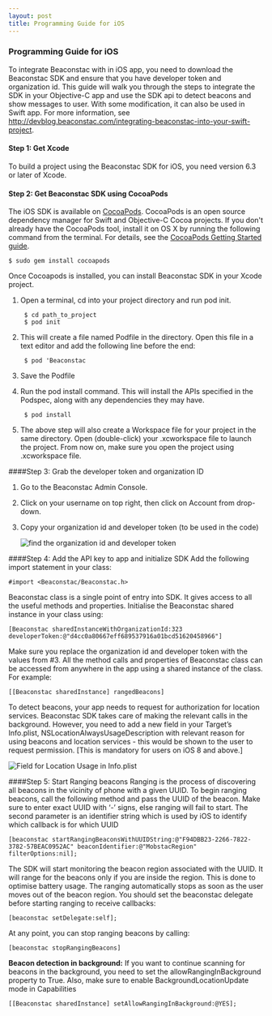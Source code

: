 ```yaml
---
layout: post
title: Programming Guide for iOS
---
```


### Programming Guide for iOS

To integrate Beaconstac with in iOS app, you need to download the Beaconstac SDK and ensure that you have developer token and organization id. This guide will walk you through the steps to integrate the SDK in your Objective-C app and use the SDK api to detect beacons and show messages to user. With some modification, it can also be used in Swift app. For more information, see http://devblog.beaconstac.com/integrating-beaconstac-into-your-swift-project.

#### Step 1: Get Xcode

To build a project using the Beaconstac SDK for iOS, you need version 6.3 or later of Xcode.

#### Step 2: Get Beaconstac SDK using CocoaPods

The iOS SDK is available on [CocoaPods](https://cocoapods.org/pods/Beaconstac). CocoaPods is an open source dependency manager for Swift and Objective-C Cocoa projects.
If you don't already have the CocoaPods tool, install it on OS X by running the following command from the terminal. For details, see the [CocoaPods Getting Started guide](https://guides.cocoapods.org/using/getting-started.html).

    $ sudo gem install cocoapods

Once Cocoapods is installed, you can install Beaconstac SDK in your Xcode project.


1. Open a terminal, cd into your project directory and run pod init.

        $ cd path_to_project
        $ pod init

2. This will create a  file named Podfile in the directory. Open this file in a text editor and add the following line before the end:

	    $ pod 'Beaconstac

3. Save the Podfile
4. Run the pod install command. This will install the APIs specified in the Podspec, along with any dependencies they may have.

	    $ pod install

5. The above step will also create a Workspace file for your project in the same directory. Open (double-click) your <project name>.xcworkspace file to launch the project. From now on, make sure you open the project using .xcworkspace file.

####Step 3: Grab the developer token and organization ID
1. Go to the Beaconstac Admin Console.
2. Click on your username on top right, then click on Account from drop-down.
3. Copy your organization id and developer token (to be used in the code)

    ![find the organization id and developer token](http://i.imgur.com/WGzSkkF.png)

####Step 4: Add the API key to app and initialize SDK
Add the following import statement in your class:

    #import <Beaconstac/Beaconstac.h>

Beaconstac class is a single point of entry into SDK. It gives access to all the useful methods and properties. Initialise the Beaconstac shared instance in your class using:

    [Beaconstac sharedInstanceWithOrganizationId:323 developerToken:@"d4cc0a80667eff689537916a01bcd51620458966"]

Make sure you replace the organization id and developer token with the values from #3. All the method calls and properties of Beaconstac class can be accessed from anywhere in the app using a shared instance of the class. For example:

    [[Beaconstac sharedInstance] rangedBeacons]

To detect beacons, your app needs to request for authorization for location services. Beaconstac SDK takes care of making the relevant calls in the background. However, you need to add a new field in your Target’s Info.plist, NSLocationAlwaysUsageDescription with relevant reason for using beacons and location services - this would be shown to the user to request permission. [This is mandatory for users on iOS 8 and above.]

   ![Field for Location Usage in Info.plist](http://i.imgur.com/gTQkvGD.png)

####Step 5: Start Ranging beacons 
Ranging is the process of discovering all beacons in the vicinity of phone with a given UUID. To begin ranging beacons, call the following method and pass the UUID of the beacon. Make sure to enter exact UUID with ‘-’ signs, else ranging will fail to start. The second parameter is an identifier string which is used by iOS to identify which callback is for which UUID

    [beaconstac startRangingBeaconsWithUUIDString:@"F94DBB23-2266-7822-3782-57BEAC0952AC" beaconIdentifier:@"MobstacRegion" filterOptions:nil];

The SDK will start monitoring the beacon region associated with the UUID. It will range for the beacons only if you are inside the region. This is done to optimise battery usage. The ranging automatically stops as soon as the user moves out of the beacon region.
You should set the beaconstac delegate before starting ranging to receive callbacks:

    [beaconstac setDelegate:self];

At any point, you can stop ranging beacons by calling: 

    [beaconstac stopRangingBeacons]

**Beacon detection in background:**
If you want to continue scanning for beacons in the background, you need to set the allowRangingInBackground property to True. Also, make sure to enable BackgroundLocationUpdate mode in Capabilities

    [[Beaconstac sharedInstance] setAllowRangingInBackground:@YES];
